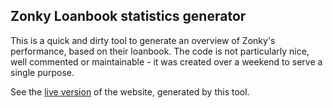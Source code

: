 ## Zonky Loanbook statistics generator

This is a quick and dirty tool to generate an overview of Zonky's performance, based on their loanbook. The code is not
particularly nice, well commented or maintainable - it was created over a weekend to serve a single purpose.

See the [live version](https://robozonky.github.io/zonky-loanbook/) of the website, generated by this tool.
